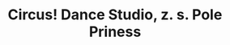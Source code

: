 ---
id: 6fe96b7d-3762-4f1b-be42-3d0dfa4e770f
title: "Circus! Dance Studio, z. s. Pole Priness"
price: 20000
year: 2017
description: "Tento příspěvek přispěje k realizaci celostátní soutěže pro dívky v nově se rozvíjejícím sportu pole dance, vyžadující velko fyzickou sílu a koordinaci pohybů. Díky příspěvku Nadačního fondu si budou moci i ty nejmenší dívky vyzkoušet soutěž s náčiním ve stejné kvalitě, tak jako profesionální dospělé sportovkyně, ke kterým vzhlíží."
kouskovani: false
locationName: undefined
position:
  lng: 18.009353857755
  lat: 49.594770781645714
---